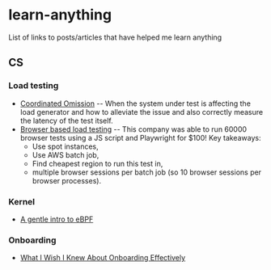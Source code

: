 # learn-anything
List of links to posts/articles that have helped me learn anything

## CS

### Load testing

- [Coordinated Omission](https://www.scylladb.com/2021/04/22/on-coordinated-omission/) -- When the system under test is affecting the load generator and how to alleviate the issue and also correctly measure the latency of the test itself.
- [Browser based load testing](https://chairnerd.seatgeek.com/browser-based-load-testing/) -- This company was able to run 60000 browser tests using a JS script and Playwright for $100! Key takeaways:
    - Use spot instances,
    - Use AWS batch job,
    - Find cheapest region to run this test in,
    - multiple browser sessions per batch job (so 10 browser sessions per browser processes).

### Kernel

- [A gentle intro to eBPF](https://www.infoq.com/articles/gentle-linux-ebpf-introduction/)

### Onboarding

- [What I Wish I Knew About Onboarding Effectively](https://eugeneyan.com/writing/onboarding/)
